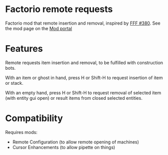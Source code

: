 # Factorio remote requests

Factorio mod that remote insertion and removal, inspired by [FFF #380](https://factorio.com/blog/post/fff-380). 
See the mod page on the [Mod portal](https://mods.factorio.com/mod/remote-requests)

# Features

Remote requests item insertion and removal, to be fulfilled with construction bots.

With an item or ghost in hand, press H or Shift-H to request insertion of item or stack.

With an empty hand, press H or Shift-H to request removal of selected item (with entity gui open) or result items from closed selected entities.

# Compatibility

Requires mods:

* Remote Configuration (to allow remote opening of machines)
* Cursor Enhancements (to allow pipette on things)
